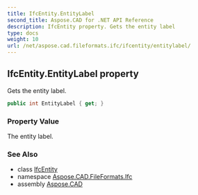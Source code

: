 ```yaml
---
title: IfcEntity.EntityLabel
second_title: Aspose.CAD for .NET API Reference
description: IfcEntity property. Gets the entity label
type: docs
weight: 10
url: /net/aspose.cad.fileformats.ifc/ifcentity/entitylabel/
---
```

## IfcEntity.EntityLabel property

Gets the entity label.

```csharp
public int EntityLabel { get; }
```

### Property Value

The entity label.

### See Also

* class [IfcEntity](../)
* namespace [Aspose.CAD.FileFormats.Ifc](../../ifcentity/)
* assembly [Aspose.CAD](../../../)


